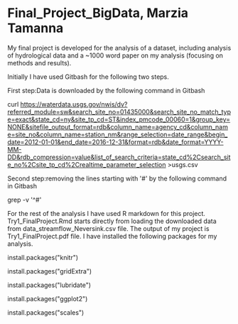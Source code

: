 # Final_Project_BigData, Marzia Tamanna
My final project is developed for the analysis of a dataset, including analysis of hydrological data and a ~1000 word paper on my analysis (focusing on methods and results). 

Initially I have used Gitbash for the following two steps.

First step:Data is downloaded by the following command in Gitbash

curl https://waterdata.usgs.gov/nwis/dv?referred_module=sw&search_site_no=01435000&search_site_no_match_type=exact&state_cd=ny&site_tp_cd=ST&index_pmcode_00060=1&group_key=NONE&sitefile_output_format=rdb&column_name=agency_cd&column_name=site_no&column_name=station_nm&range_selection=date_range&begin_date=2012-01-01&end_date=2016-12-31&format=rdb&date_format=YYYY-MM-DD&rdb_compression=value&list_of_search_criteria=state_cd%2Csearch_site_no%2Csite_tp_cd%2Crealtime_parameter_selection >usgs.csv

Second step:removing the lines starting with '#' by the following command in Gitbash

grep -v '^#'

For the rest of the analysis I have used R markdown for this project. Try1_FinalProject.Rmd starts directly from loading the downloaded data from data_streamflow_Neversink.csv file. The output of my project is Try1_FinalProject.pdf file. I have installed the following packages for my analysis.

install.packages("knitr")

install.packages("gridExtra")

install.packages("lubridate")

install.packages("ggplot2")

install.packages("scales")




